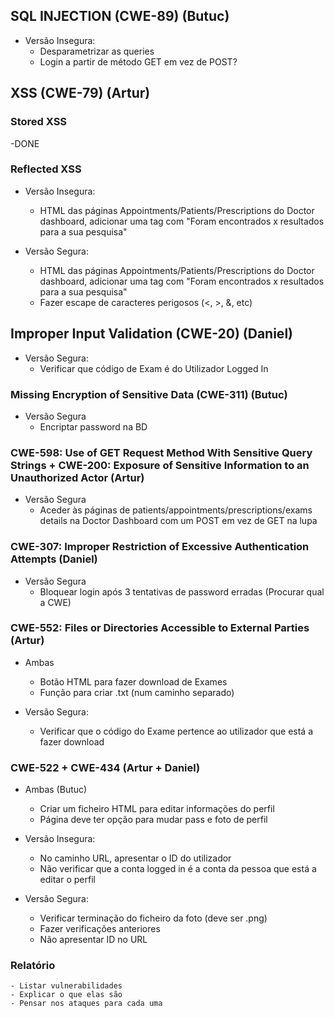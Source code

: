 ## SQL INJECTION (CWE-89) (Butuc)

- Versão Insegura:
    - Desparametrizar as queries
    - Login a partir de método GET em vez de POST?

## XSS (CWE-79) (Artur)
### Stored XSS
-DONE

### Reflected XSS
- Versão Insegura:
    - HTML das páginas Appointments/Patients/Prescriptions do Doctor dashboard, adicionar uma tag com "Foram encontrados x resultados para a sua pesquisa"

- Versão Segura:
    - HTML das páginas Appointments/Patients/Prescriptions do Doctor dashboard, adicionar uma tag com "Foram encontrados x resultados para a sua pesquisa"
    - Fazer escape de caracteres perigosos (<, >, &, etc)

## Improper Input Validation (CWE-20) (Daniel)
- Versão Segura:
    - Verificar que código de Exam é do Utilizador Logged In

### Missing Encryption of Sensitive Data (CWE-311) (Butuc)
- Versão Segura
    - Encriptar password na BD

### CWE-598: Use of GET Request Method With Sensitive Query Strings + CWE-200: Exposure of Sensitive Information to an Unauthorized Actor (Artur)
- Versão Segura
    - Aceder às páginas de patients/appointments/prescriptions/exams details na Doctor Dashboard com um POST em vez de GET na lupa

### CWE-307: Improper Restriction of Excessive Authentication Attempts (Daniel)
- Versão Segura
    - Bloquear login após 3 tentativas de password erradas (Procurar qual a CWE)

### CWE-552: Files or Directories Accessible to External Parties (Artur)
- Ambas
    - Botão HTML para fazer download de Exames
    - Função para criar .txt (num caminho separado)

- Versão Segura:
    - Verificar que o código do Exame pertence ao utilizador que está a fazer download

### CWE-522 + CWE-434 (Artur + Daniel)
- Ambas (Butuc)
    - Criar um ficheiro HTML para editar informações do perfil
    - Página deve ter opção para mudar pass e foto de perfil

- Versão Insegura:
    - No caminho URL, apresentar o ID do utilizador
    - Não verificar que a conta logged in é a conta da pessoa que está a editar o perfil

- Versão Segura:
    - Verificar terminação do ficheiro da foto (deve ser .png)
    -  Fazer verificações anteriores
    - Não apresentar ID no URL


### Relatório
    - Listar vulnerabilidades
    - Explicar o que elas são
    - Pensar nos ataques para cada uma
